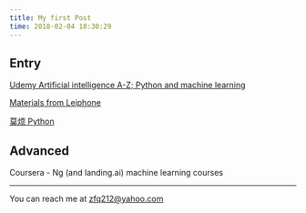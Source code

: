 ```yaml
---
title: My first Post
time: 2018-02-04 18:30:29
---
```


## Entry

[Udemy Artificial intelligence A-Z; Python and machine learning](https://www.udemy.com/home/my-courses/learning/)

[Materials from Leiphone](https://www.leiphone.com/news/201801/pM48Ekleds2b6j5i.html)

[莫烦 Python](https://morvanzhou.github.io/)

## Advanced

Coursera - Ng (and landing.ai) machine learning courses

---

You can reach me at zfq212@yahoo.com
